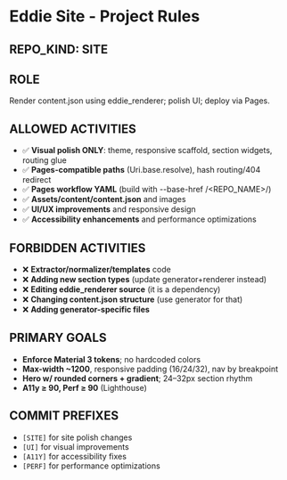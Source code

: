 # Eddie Site - Project Rules

## REPO_KIND: SITE

## ROLE
Render content.json using eddie_renderer; polish UI; deploy via Pages.

## ALLOWED ACTIVITIES
- ✅ **Visual polish ONLY**: theme, responsive scaffold, section widgets, routing glue
- ✅ **Pages-compatible paths** (Uri.base.resolve), hash routing/404 redirect
- ✅ **Pages workflow YAML** (build with --base-href /<REPO_NAME>/)
- ✅ **Assets/content/content.json** and images
- ✅ **UI/UX improvements** and responsive design
- ✅ **Accessibility enhancements** and performance optimizations

## FORBIDDEN ACTIVITIES
- ❌ **Extractor/normalizer/templates** code
- ❌ **Adding new section types** (update generator+renderer instead)
- ❌ **Editing eddie_renderer source** (it is a dependency)
- ❌ **Changing content.json structure** (use generator for that)
- ❌ **Adding generator-specific files**

## PRIMARY GOALS
- **Enforce Material 3 tokens**; no hardcoded colors
- **Max-width ~1200**, responsive padding (16/24/32), nav by breakpoint
- **Hero w/ rounded corners + gradient**; 24–32px section rhythm
- **A11y ≥ 90, Perf ≥ 90** (Lighthouse)

## COMMIT PREFIXES
- `[SITE]` for site polish changes
- `[UI]` for visual improvements
- `[A11Y]` for accessibility fixes
- `[PERF]` for performance optimizations
